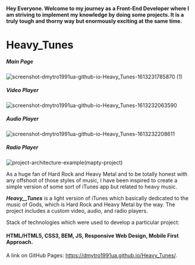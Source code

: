 #### Hey Everyone. Welcome to my journey as a Front-End Developer where I am striving to implement my knowledge by doing some projects. It is a truly tough and thorny way but enormously exciting at the same time.

# Heavy_Tunes

##### Main Page
![screenshot-dmytro1991ua-github-io-Heavy_Tunes-1613231785870 (1)](https://user-images.githubusercontent.com/61331410/107854516-fd26f980-6e24-11eb-8ba0-60d6fb0d1d6e.png)

##### Video Player
![screenshot-dmytro1991ua-github-io-Heavy_Tunes-1613232063590](https://user-images.githubusercontent.com/61331410/107854589-7e7e8c00-6e25-11eb-862b-b75d1fd67f3f.png)

##### Audio Player
![screenshot-dmytro1991ua-github-io-Heavy_Tunes-1613232208611](https://user-images.githubusercontent.com/61331410/107854630-cf8e8000-6e25-11eb-8706-c9b58e39175b.png)

##### Radio Player
![project-architecture-example(mapty-project)](https://user-images.githubusercontent.com/61331410/107854666-21370a80-6e26-11eb-85b1-4883d5daa9c1.png)

As a huge fan of Hard Rock and Heavy Metal and to be totally honest with any offshoot of those styles of music, I have been inspired to create a simple version of some sort of iTunes app but related to heavy music. 

***Heavy__Tunes*** is a light version of iTunes which basically dedicated to the music of Gods, which is Hard Rock and Heavy Metal by the way. The project includes a custom video, audio, and radio players. 


Stack of technologies which were used to develop a particular project: 
#### HTML/HTML5, CSS3, BEM, JS, Responsive Web Design, Mobile First Approach.

A link on GitHub Pages: https://dmytro1991ua.github.io/Heavy_Tunes/.
